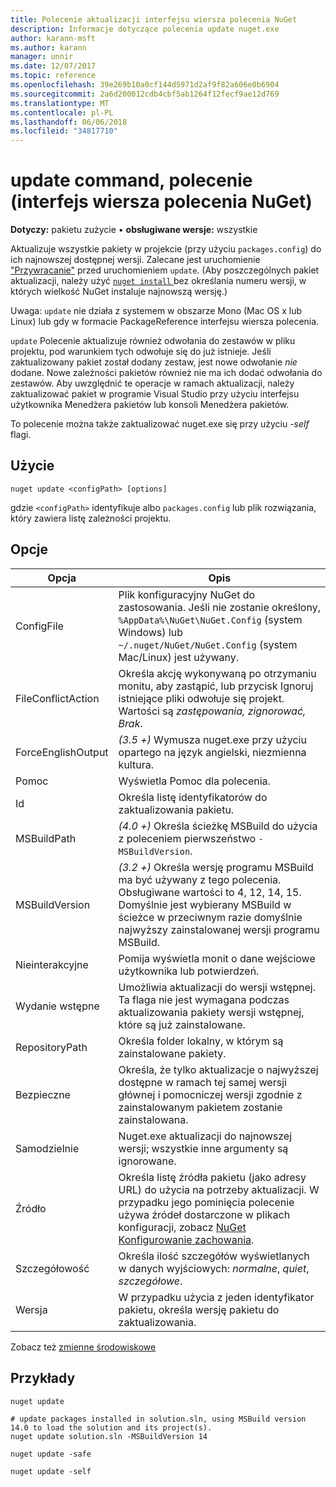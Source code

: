 ```yaml
---
title: Polecenie aktualizacji interfejsu wiersza polecenia NuGet
description: Informacje dotyczące polecenia update nuget.exe
author: karann-msft
ms.author: karann
manager: unnir
ms.date: 12/07/2017
ms.topic: reference
ms.openlocfilehash: 39e269b10a0cf144d5971d2af9f82a606e0b6904
ms.sourcegitcommit: 2a6d200012cdb4cbf5ab1264f12fecf9ae12d769
ms.translationtype: MT
ms.contentlocale: pl-PL
ms.lasthandoff: 06/06/2018
ms.locfileid: "34817710"
---
```

# <a name="update-command-nuget-cli"></a>update command, polecenie (interfejs wiersza polecenia NuGet)

**Dotyczy:** pakietu zużycie &bullet; **obsługiwane wersje:** wszystkie

Aktualizuje wszystkie pakiety w projekcie (przy użyciu `packages.config`) do ich najnowszej dostępnej wersji. Zalecane jest uruchomienie ["Przywracanie"](cli-ref-restore.md) przed uruchomieniem `update`. (Aby poszczególnych pakiet aktualizacji, należy użyć [ `nuget install` ](cli-ref-install.md) bez określania numeru wersji, w których wielkość NuGet instaluje najnowszą wersję.)

Uwaga: `update` nie działa z systemem w obszarze Mono (Mac OS x lub Linux) lub gdy w formacie PackageReference interfejsu wiersza polecenia.

`update` Polecenie aktualizuje również odwołania do zestawów w pliku projektu, pod warunkiem tych odwołuje się do już istnieje. Jeśli zaktualizowany pakiet został dodany zestaw, jest nowe odwołanie *nie* dodane. Nowe zależności pakietów również nie ma ich dodać odwołania do zestawów. Aby uwzględnić te operacje w ramach aktualizacji, należy zaktualizować pakiet w programie Visual Studio przy użyciu interfejsu użytkownika Menedżera pakietów lub konsoli Menedżera pakietów.

To polecenie można także zaktualizować nuget.exe się przy użyciu *-self* flagi.

## <a name="usage"></a>Użycie

```cli
nuget update <configPath> [options]
```

gdzie `<configPath>` identyfikuje albo `packages.config` lub plik rozwiązania, który zawiera listę zależności projektu.

## <a name="options"></a>Opcje

| Opcja | Opis |
| --- | --- |
| ConfigFile | Plik konfiguracyjny NuGet do zastosowania. Jeśli nie zostanie określony, `%AppData%\NuGet\NuGet.Config` (system Windows) lub `~/.nuget/NuGet/NuGet.Config` (system Mac/Linux) jest używany.|
| FileConflictAction | Określa akcję wykonywaną po otrzymaniu monitu, aby zastąpić, lub przycisk Ignoruj istniejące pliki odwołuje się projekt. Wartości są *zastępowania, zignorować, Brak*. |
| ForceEnglishOutput | *(3.5 +)* Wymusza nuget.exe przy użyciu opartego na język angielski, niezmienna kultura. |
| Pomoc | Wyświetla Pomoc dla polecenia. |
| Id | Określa listę identyfikatorów do zaktualizowania pakietu. |
| MSBuildPath | *(4.0 +)*  Określa ścieżkę MSBuild do użycia z poleceniem pierwszeństwo `-MSBuildVersion`. |
| MSBuildVersion | *(3.2 +)*  Określa wersję programu MSBuild ma być używany z tego polecenia. Obsługiwane wartości to 4, 12, 14, 15. Domyślnie jest wybierany MSBuild w ścieżce w przeciwnym razie domyślnie najwyższy zainstalowanej wersji programu MSBuild. |
| Nieinterakcyjne | Pomija wyświetla monit o dane wejściowe użytkownika lub potwierdzeń. |
| Wydanie wstępne | Umożliwia aktualizacji do wersji wstępnej. Ta flaga nie jest wymagana podczas aktualizowania pakiety wersji wstępnej, które są już zainstalowane. |
| RepositoryPath | Określa folder lokalny, w którym są zainstalowane pakiety. |
| Bezpieczne | Określa, że tylko aktualizacje o najwyższej dostępne w ramach tej samej wersji głównej i pomocniczej wersji zgodnie z zainstalowanym pakietem zostanie zainstalowana. |
| Samodzielnie | Nuget.exe aktualizacji do najnowszej wersji; wszystkie inne argumenty są ignorowane. |
| Źródło | Określa listę źródła pakietu (jako adresy URL) do użycia na potrzeby aktualizacji. W przypadku jego pominięcia polecenie używa źródeł dostarczone w plikach konfiguracji, zobacz [NuGet Konfigurowanie zachowania](../consume-packages/configuring-nuget-behavior.md). |
| Szczegółowość | Określa ilość szczegółów wyświetlanych w danych wyjściowych: *normalne*, *quiet*, *szczegółowe*. |
| Wersja | W przypadku użycia z jeden identyfikator pakietu, określa wersję pakietu do zaktualizowania. |

Zobacz też [zmienne środowiskowe](cli-ref-environment-variables.md)

## <a name="examples"></a>Przykłady

```cli
nuget update

# update packages installed in solution.sln, using MSBuild version 14.0 to load the solution and its project(s).
nuget update solution.sln -MSBuildVersion 14

nuget update -safe

nuget update -self
```
